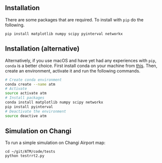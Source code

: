 ## Installation
There are some packages that are required. To install with `pip` do the following.
``` shell
pip install matplotlib numpy scipy pyinterval networkx
```

## Installation (alternative)
Alternatively, if you use macOS and have yet had any experiences with `pip`, `conda` is a better choice. 
First install conda on your machine from [this](https://www.anaconda.com/download/). 
Then, create an environment, activate it and run the following commands.
``` bash
# Create conda environment
conda create --name atm
# Activate
source activate atm 
# Install packages
conda install matplotlib numpy scipy networkx
pip install pyinterval
# Deactivate the environment
source deactive atm
```

## Simulation on Changi
To run a simple simulation on Changi Airport map:
```
cd ~/git/ATM/code/tests
python testrrt2.py
```
